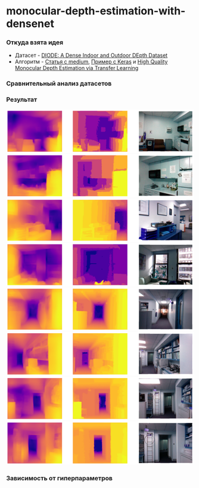 # monocular-depth-estimation-with-densenet

### Откуда взята идея
  - Датасет - [DIODE: A Dense Indoor and Outdoor DEpth Dataset](https://arxiv.org/pdf/1908.00463.pdf)
  - Алгоритм - [Статья с medium](https://medium.com/mlearning-ai/monocular-depth-estimation-using-u-net-6f149fc34077), [Пример с Keras](https://keras.io/examples/vision/depth_estimation/) и [High Quality Monocular Depth Estimation via Transfer Learning](https://arxiv.org/pdf/1812.11941.pdf)

### Сравнительный анализ датасетов

### Результат
![*NYU Dataset Results*](https://github.com/vetasavitskaya/monocular-depth-estimation-with-densenet/blob/main/depth_map_test_01.png)
![*NYU Dataset Results*](https://github.com/vetasavitskaya/monocular-depth-estimation-with-densenet/blob/main/depth_map_test_02.png)
![*NYU Dataset Results*](https://github.com/vetasavitskaya/monocular-depth-estimation-with-densenet/blob/main/depth_map_test_03.png)
![*NYU Dataset Results*](https://github.com/vetasavitskaya/monocular-depth-estimation-with-densenet/blob/main/depth_map_test_04.png)
![*NYU Dataset Results*](https://github.com/vetasavitskaya/monocular-depth-estimation-with-densenet/blob/main/depth_map_test_05.png)
![*NYU Dataset Results*](https://github.com/vetasavitskaya/monocular-depth-estimation-with-densenet/blob/main/depth_map_test_06.png)
![*NYU Dataset Results*](https://github.com/vetasavitskaya/monocular-depth-estimation-with-densenet/blob/main/depth_map_test_07.png)
![*NYU Dataset Results*](https://github.com/vetasavitskaya/monocular-depth-estimation-with-densenet/blob/main/depth_map_test_08.png)
### Зависимость от гиперпараметров
